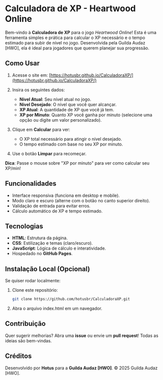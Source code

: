 # Calculadora de XP - Heartwood Online

Bem-vindo à **Calculadora de XP** para o jogo *Heartwood Online*! Esta é uma ferramenta simples e prática para calcular o XP necessário e o tempo estimado para subir de nível no jogo. Desenvolvida pela Guilda Audaz [HWO], ela é ideal para jogadores que querem planejar sua progressão.

## Como Usar

1. Acesse o site em: [https://hotusbr.github.io/CalculadoraXP/](https://hotusbr.github.io/CalculadoraXP/)

2. Insira os seguintes dados:
   - **Nível Atual**: Seu nível atual no jogo.
   - **Nível Desejado**: O nível que você quer alcançar.
   - **XP Atual**: A quantidade de XP que você já tem.
   - **XP por Minuto**: Quanto XP você ganha por minuto (selecione uma opção ou digite um valor personalizado).

3. Clique em **Calcular** para ver:
   - O XP total necessário para atingir o nível desejado.
   - O tempo estimado com base no seu XP por minuto.

4. Use o botão **Limpar** para recomeçar.

**Dica**: Passe o mouse sobre "XP por minuto" para ver como calcular seu XP/min!

## Funcionalidades
- Interface responsiva (funciona em desktop e mobile).
- Modo claro e escuro (alterne com o botão no canto superior direito).
- Validação de entrada para evitar erros.
- Cálculo automático de XP e tempo estimado.

## Tecnologias
- **HTML**: Estrutura da página.
- **CSS**: Estilização e temas (claro/escuro).
- **JavaScript**: Lógica de cálculo e interatividade.
- Hospedado no **GitHub Pages**.

## Instalação Local (Opcional)
Se quiser rodar localmente:
1. Clone este repositório:
   ```bash
   git clone https://github.com/hotusbr/CalculadoraXP.git

2. Abra o arquivo index.html em um navegador.
   
## Contribuição
Quer sugerir melhorias? Abra uma **issue** ou envie um **pull request**! Todas as ideias são bem-vindas.

## Créditos
Desenvolvido por **Hotus** para a **Guilda Audaz [HWO]**.
© 2025 Guilda Audaz [HWO].
